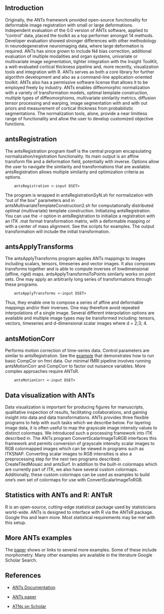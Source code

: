 ## Introduction

Originally, the ANTs framework provided open-source functionality for deformable image registration with small or large deformations. Independent evaluation of the 0.0 version of ANTs software, applied to “control” data, placed the toolkit as a top performer amongst 14 methods. Developer evaluation showed stronger differences with other methodology in neurodegenerative neuroimaging data, where large deformation is required. ANTs has since grown to include N4 bias correction, additional evaluation of multiple modalities and organ systems, univariate or multivariate image segmentation, tighter integration with the Insight ToolKit, a well-evaluated cortical thickness pipeline and, more recently, visualization tools and integration with R. ANTs serves as both a core library for further algorithm development and also as a command-line application-oriented toolkit. ANTs also has a permissive software  license that allows it to be employed freely by industry. ANTs enables diffeomorphic normalization with a variety of transformation models, optimal template construction, multiple types of diffeomorphisms, multivariate similarity metrics, diffusion tensor processing and warping, image segmentation with and with out priors and measurement of cortical thickness from probabilistic segmentations. The normalization tools, alone, provide a near limitless range of functionality and allow the user to develop customized objective functions.

## antsRegistration 
The antsRegistration program itself is the central program encapsulating normalization/registration functionality. Its main output is an affine transform file and a deformation field, potentially with inverse. Options allow the user to navigate the similarity and transformations that are available. antsRegistration allows multiple similarity and optimization criteria as options. 

  
        antsRegistration <-input DSET>


The program is wrapped in antsRegistrationSyN.sh for normalization with “out of the box” parameters and in antsMultivariateTemplateConstruction2.sh for computationally distributed optimal (multivariate) template construction. Initializing antsRegistration. You can use the -r option in antsRegistration to initialize a registration with an ITK .mat format transformation
matrix, with a deformable mapping or with a center of mass alignment. See the scripts for examples. The output transformation will include the initial transformation.

##  antsApplyTransforms 
The antsApplyTransforms program applies ANTs mappings to images including scalars, tensors, timeseries and vector images. It also composes transforms together and is able to compute inverses of lowdimensional (affine, rigid) maps. antsApplyTransformsToPoints similarly works on point sets. One may apply an arbitrarily long series of transformations through these programs.

  
        antsApplyTransforms <-input DSET>


Thus, they enable one to compose a series of affine and deformable mappings
and/or their inverses. One may therefore avoid repeated interpolations of a single image. Several different interpolation options are available and multiple image types may be transformed including: tensors, vectors, timeseries and d-dimensional scalar images where d = 2;3; 4.

##  antsMotionCorr 

Performs motion correction of time-series data. Control parameters are similar to antsRegistration. See the [example](http://stnava.github.io/fMRIANTs/) that demonstrates how to run basic CompCor on fmri data. Our minimal fMRI pipeline involves running antsMotionCorr and CompCorr to factor out nuisance variables. More complex approaches require ANTsR.
  
        antsMotionCorr <-input DSET>


## Data visualization with ANTs

Data visualization is important for producing figures for manuscripts, qualitative inspection of results, facilitating collaborations, and gaining insight into data and data transformations. ANTs provides three flexible programs to help with such tasks which we describe below. For layering image data, it is often useful to map the grayscale image intensity values to distinct colormaps. We introduced such a processing framework into ITK described in. The ANTs program ConvertScalarImageToRGB interfaces this framework and permits conversion of grayscale intensity scalar images to RGB colormapped images which can be viewed in programs such as ITKSNAP. Converting scalar images to RGB intensities is also a preprocessing step for the next two programs described: CreateTiledMosaic and antsSurf. In addition to the built-in colormaps which are currently part of ITK, we also have several custom colormaps. Additionally, these custom colormaps can be used as examples to build one’s own set of colormaps for use with ConvertScalarImageToRGB.

## Statistics with ANTs and R: ANTsR
R is an open-source, cutting-edge statistical package used by statisticians world-wide. ANTs is designed to interface with R via the ANTsR package. Google this and learn more. Most statistical requirements may be met with this setup.

## More ANTs examples
The [paper](http://journal.frontiersin.org/Journal/10.3389/fninf.2014.00044/abstract) shows or links to several more examples. Some of these include morphometry. Many other examples are available in the literature Google Scholar Search.

## References

+ [ANTs Documentation](http://stnava.github.io/ANTs/)

+ [ANTs paper](http://journal.frontiersin.org/Journal/10.3389/fninf.2014.00044/abstract) 

+ [ATNs on Scholar](https://scholar.google.com/citations?user=ox-mhOkAAAAJ&hl=en)
